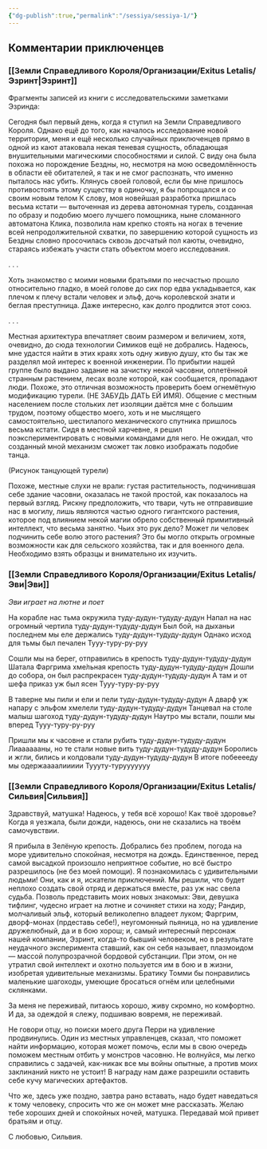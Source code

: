 ```yaml
---
{"dg-publish":true,"permalink":"/sessiya/sessiya-1/"}
---
```


## Комментарии приключенцев

### [[Земли Справедливого Короля/Организации/Exitus Letalis/Эзринт\|Эзринт]]
Фрагменты записей из книги с исследовательскими заметками Эзринда:

Сегодня был первый день, когда я ступил на Земли Справедливого Короля. Однако ещё до того, как началось исследование новой территории, меня и ещё несколько случайных приключенцев прямо в одной из кают атаковала некая теневая сущность, обладающая внушительными магическими способностями и силой. С виду она была похожа но порождение Бездны, но, несмотря на мою осведомлённость в области её обитателей, я так и не смог распознать, что именно пыталось нас убить. Клянусь своей головой, если бы мне пришлось противостоять этому существу в одиночку, я бы попрощался и со своим новым телом К слову, моя новейшая разработка пришлась весьма кстати — выточенная из дерева автономная турель, созданная по образу и подобию моего лучшего помощника, ныне сломанного автоматона Клика, позволила нам крепко стоять на ногах в течение всей непродолжительной схватки, по завершению которой сущность из Бездны словно просочилась сквозь досчатый пол каюты, очевидно, стараясь избежать участи стать объектом моего исследования.

. . .

Хоть знакомство с моими новыми братьями по несчастью прошло относительно гладко, в моей голове до сих пор едва укладывается, как плечом к плечу встали человек и эльф, дочь королевской знати и беглая преступница. Даже интересно, как долго продлится этот союз.

. . .

Местная архитектура впечатляет своим размером и величием, хотя, очевидно, до сюда технологии Симиков ещё не добрались. Надеюсь, мне удастся найти в этих краях хоть одну живую душу, кто бы так же разделял мой интерес к военной инженерии. По прибытии нашей группе было выдано задание на зачистку некой часовни, оплетённой странным растением, лесах возле которой, как сообщается, пропадают люди. Похоже, это отличная возможность проверить боем огнемётную модификацию турели. (НЕ ЗАБУДЬ ДАТЬ ЕЙ ИМЯ). Общение с местным населением после стольких лет изоляции даётся мне с большим трудом, поэтому общество моего, хоть и не мыслящего самостоятельно, шестилапого механического спутника пришлось весьма кстати. Сидя в местной харчевне, я решил поэкспериментировать с новыми командами для него. Не ожидал, что созданный мной механизм сможет так ловко изображать подобие танца.

(Рисунок танцующей турели)

Похоже, местные слухи не врали: густая растительность, подчинившая себе здание часовни, оказалась не такой простой, как показалось на первый взгляд. Рискну предположить, что твари, чуть не отправившие нас в могилу, лишь являются частью одного гигантского растения, которое под влиянием некой магии обрело собственный примитивный интеллект, что весьма занятно. Чьих это рук дело? Может ли человек подчинить себе волю этого растения? Это бы могло открыть огромные возможности как для сельского хозяйства, так и для военного дела. Необходимо взять образцы и внимательно их изучить.


### [[Земли Справедливого Короля/Организации/Exitus Letalis/Эви\|Эви]]

*Эви играет на лютне и поет*

На корабле нас тьма окружила
туду-дудун-тудуду-дудун
Напал на нас огромный чертила
туду-дудун-тудуду-дудун
Был бой, на дыханьи последнем мы еле держались
туду-дудун-тудуду-дудун
Однако исход для тьмы был печален
Тууу-туру-ру-руу

Сошли мы на берег, отправились в крепость
туду-дудун-тудуду-дудун
Шатала Фаргрима хме́льная крепость
туду-дудун-тудуду-дудун
Дошли до собора, он был распрекрасен
туду-дудун-тудуду-дудун
А там и от шефа приказ уж был ясен
Тууу-туру-ру-руу

В таверне мы пили и ели и пели
туду-дудун-тудуду-дудун
А дварф уж напару с эльфом хмелели
туду-дудун-тудуду-дудун
Танцевал на столе малыш шагоход
туду-дудун-тудуду-дудун
Наутро мы встали, пошли мы вперед
Тууу-туру-ру-руу

Пришли мы к часовне и стали рубить
туду-дудун-тудуду-дудун
Лиааааааны, но те стали новые вить
туду-дудун-тудуду-дудун
Боролись и жгли, бились и колдовали
туду-дудун-тудуду-дудун
В итоге побееееду мы одержаааалиииии
Туууту-турууууууу


### [[Земли Справедливого Короля/Организации/Exitus Letalis/Сильвия\|Сильвия]]
Здравствуй, матушка! 
Надеюсь, у тебя всё хорошо! Как твоё здоровье? Когда я уезжала, были дожди, надеюсь, они не сказались на твоём самочувствии. 

Я прибыла в Зелёную крепость. Добрались без проблем, погода на море удивительно спокойная, несмотря на дождь. Единственное, перед самой высадкой произошло неприятное событие, но всё быстро разрешилось (не без моей помощи).
Я познакомилась с удивительными людьми! Они, как и я, искатели приключений. Мы решили, что будет неплохо создать свой отряд и держаться вместе, раз уж нас свела судьба. Позволь представить моих новых знакомых: Эви, девушка тифлинг, чудесно играет на лютне и сочиняет стихи на ходу; Рандир, молчаливый эльф, который великолепно владеет луком; Фаргрим, дворф-монах (прдеставь себе!), неугомонный пьяница, но на удивление дружелюбный, да и в бою хорош; и, самый интересный персонаж нашей компании, Эзринт, когда-то бывший человеком, но в результате неудачного эксперимента ставший, как он себя называет, плазмоидом — массой полупрозрачной бордовой субстанции. При этом, он не утратил свой интеллект и охотно пользуется им в бою и в жизни, изобретая удивительные механизмы. Братику Томми бы понравились маленькие шагоходы, умеющие бросаться огнём или целебными склянками. 

За меня не переживай, питаюсь хорошо, живу скромно, но комфортно. И да, за одеждой я слежу, подшиваю вовремя, не переживай. 

Не говори отцу, но поиски моего друга Перри на удивление продвинулись. Один из местных управленцев, сказал, что поможет найти информацию, которая может помочь, если мы в свою очередь поможем местным отбить у монстров часовню. Не волнуйся, мы легко справились с задачей, как-никак все мы войны опытные, а против моих заклинаний никто не устоит! В награду нам даже разрешили оставить себе кучу магических артефактов. 

Что же, здесь уже поздно, завтра рано вставать, надо будет наведаться к тому человеку, спросить что же он может мне рассказать. Желаю тебе хороших дней и спокойных ночей, матушка. Передавай мой привет братьям и отцу. 

С любовью, Сильвия.





